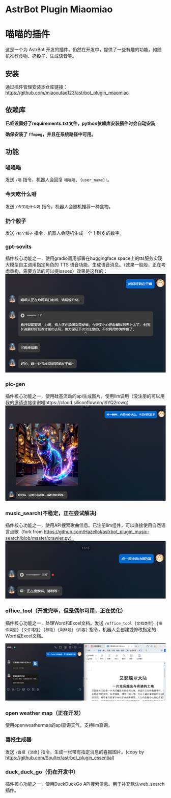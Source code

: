 # AstrBot Plugin Miaomiao

# 喵喵的插件

这是一个为 AstrBot 开发的插件，仍然在开发中，提供了一些有趣的功能，如随机推荐食物、扔骰子、生成语音等。

## 安装

通过插件管理安装本仓库链接：
https://github.com/miaoxutao123/astrbot_plugin_miaomiao

## 依赖库

**已经设置好了requirements.txt文件，python依赖库安装插件时会自动安装**

**确保安装了 `ffmpeg`，并且在系统路径中可用。**

## 功能

### 喵喵喵

发送 `/喵` 指令，机器人会回复 `喵喵喵, {user_name}!`。

### 今天吃什么呀

发送 `/今天吃什么呀` 指令，机器人会随机推荐一种食物。

### 扔个骰子

发送 `/扔个骰子` 指令，机器人会随机生成一个 1 到 6 的数字。

### gpt-sovits

插件核心功能之一，使用gradio调用部署在huggingface space上的tts服务实现大模型自主调用指定角色的 TTS 语音功能，生成语音消息。（效果一般般，正在考虑重构，需要方法的可以提issues）效果是这样的：
![实现效果](image/README/chat1.png)

### pic-gen

插件核心功能之一，使用硅基流动的api生成图片，使用llm调用（没注册的可以用我的邀请连接谢谢喵https://cloud.siliconflow.cn/i/lYQ2rcwq）
![实现效果](image/README/pic-gen.png)

### music_search(不稳定，正在尝试解决)

插件核心功能之一，使用API搜索歌曲信息。已注册llm组件，可以直接使用自然语言点歌（fork from https://github.com/Hazellol/astrbot_plugin_music-search/blob/master/crawler.py）
![实现效果](image/README/getMusic.png)

### office_tool（开发完毕，但是偶尔可用，正在优化）

插件核心功能之一，处理Word和Excel文档。发送 `/office_tool {文档类型} {操作类型} {文件路径} {标题} {副标题} {内容}` 指令，机器人会创建或修改指定的Word或Excel文档。

![实现效果](image/README/1741575171223.png)

### open weather map（正在开发）

使用openweathermap的api查询天气，支持llm查询。

### 喜报生成器

发送 `/喜报 {消息}` 指令，生成一张带有指定消息的喜报图片。(copy by https://github.com/Soulter/astrbot_plugin_essential)

### duck_duck_go（仍在开发中）

插件核心功能之一，使用DuckDuckGo API搜索信息。用于补充默认web_search插件。
